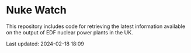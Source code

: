 # Nuke Watch

This repository includes code for retrieving the latest information available on the output of EDF nuclear power plants in the UK.

Last updated: 2024-02-18 18:09